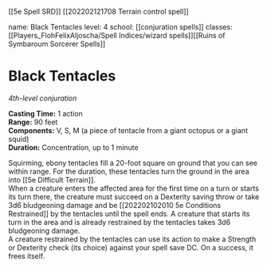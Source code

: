 [[5e Spell SRD]]
[[202202121708 Terrain control spell]]

name: Black Tentacles
level: 4
school: [[conjuration spells]]
classes: [[Players_FlohFelixAljoscha/Spell Indices/wizard spells]][[Ruins of Symbaroum Sorcerer Spells]]


# Black Tentacles 
_4th-level conjuration_ 

**Casting Time:** 1 action   
**Range:** 90 feet   
**Components:** V, S, M (a piece of tentacle from a giant octopus or a giant squid)   
**Duration:** Concentration, up to 1 minute 

Squirming, ebony tentacles fill a 20-foot square on ground that you can see within range. For the duration, these tentacles turn the ground in the area into [[5e Difficult Terrain]].    
When a creature enters the affected area for the first time on a turn or starts its turn there, the creature must succeed on a Dexterity saving throw or take 3d6 bludgeoning damage and be [[202202102010 5e Conditions Restrained]] by the tentacles until the spell ends. A creature that starts its turn in the area and is already restrained by the tentacles takes 3d6 bludgeoning damage.    
A creature restrained by the tentacles can use its action to make a Strength or Dexterity check (its choice) against your spell save DC. On a success, it frees itself.
